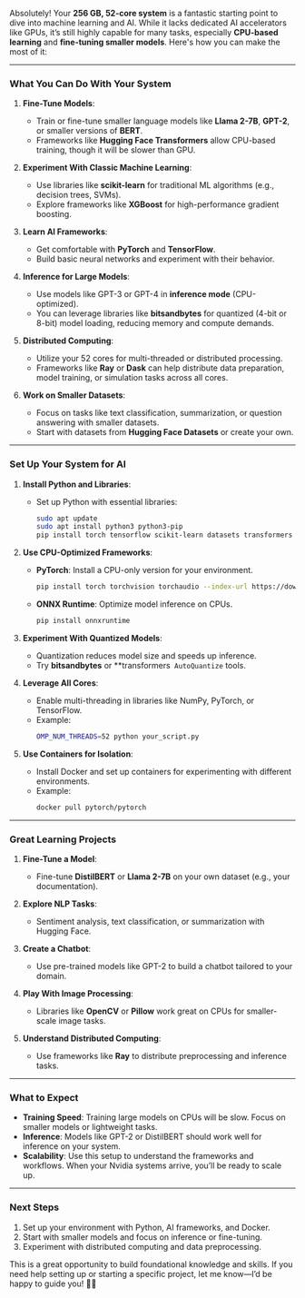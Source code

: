 

Absolutely! Your **256 GB, 52-core system** is a fantastic starting point to dive into machine learning and AI. While it lacks dedicated AI accelerators like GPUs, it’s still highly capable for many tasks, especially **CPU-based learning** and **fine-tuning smaller models**. Here's how you can make the most of it:

---

### **What You Can Do With Your System**
1. **Fine-Tune Models**:
   - Train or fine-tune smaller language models like **Llama 2-7B**, **GPT-2**, or smaller versions of **BERT**.
   - Frameworks like **Hugging Face Transformers** allow CPU-based training, though it will be slower than GPU.

2. **Experiment With Classic Machine Learning**:
   - Use libraries like **scikit-learn** for traditional ML algorithms (e.g., decision trees, SVMs).
   - Explore frameworks like **XGBoost** for high-performance gradient boosting.

3. **Learn AI Frameworks**:
   - Get comfortable with **PyTorch** and **TensorFlow**.
   - Build basic neural networks and experiment with their behavior.

4. **Inference for Large Models**:
   - Use models like GPT-3 or GPT-4 in **inference mode** (CPU-optimized).
   - You can leverage libraries like **bitsandbytes** for quantized (4-bit or 8-bit) model loading, reducing memory and compute demands.

5. **Distributed Computing**:
   - Utilize your 52 cores for multi-threaded or distributed processing.
   - Frameworks like **Ray** or **Dask** can help distribute data preparation, model training, or simulation tasks across all cores.

6. **Work on Smaller Datasets**:
   - Focus on tasks like text classification, summarization, or question answering with smaller datasets.
   - Start with datasets from **Hugging Face Datasets** or create your own.

---

### **Set Up Your System for AI**
1. **Install Python and Libraries**:
   - Set up Python with essential libraries:
     ```bash
     sudo apt update
     sudo apt install python3 python3-pip
     pip install torch tensorflow scikit-learn datasets transformers
     ```

2. **Use CPU-Optimized Frameworks**:
   - **PyTorch**: Install a CPU-only version for your environment.
     ```bash
     pip install torch torchvision torchaudio --index-url https://download.pytorch.org/whl/cpu
     ```
   - **ONNX Runtime**: Optimize model inference on CPUs.
     ```bash
     pip install onnxruntime
     ```

3. **Experiment With Quantized Models**:
   - Quantization reduces model size and speeds up inference.
   - Try **bitsandbytes** or **transformers` AutoQuantize` tools.

4. **Leverage All Cores**:
   - Enable multi-threading in libraries like NumPy, PyTorch, or TensorFlow.
   - Example:
     ```bash
     OMP_NUM_THREADS=52 python your_script.py
     ```

5. **Use Containers for Isolation**:
   - Install Docker and set up containers for experimenting with different environments.
   - Example:
     ```bash
     docker pull pytorch/pytorch
     ```

---

### **Great Learning Projects**
1. **Fine-Tune a Model**:
   - Fine-tune **DistilBERT** or **Llama 2-7B** on your own dataset (e.g., your documentation).

2. **Explore NLP Tasks**:
   - Sentiment analysis, text classification, or summarization with Hugging Face.

3. **Create a Chatbot**:
   - Use pre-trained models like GPT-2 to build a chatbot tailored to your domain.

4. **Play With Image Processing**:
   - Libraries like **OpenCV** or **Pillow** work great on CPUs for smaller-scale image tasks.

5. **Understand Distributed Computing**:
   - Use frameworks like **Ray** to distribute preprocessing and inference tasks.

---

### **What to Expect**
- **Training Speed**: Training large models on CPUs will be slow. Focus on smaller models or lightweight tasks.
- **Inference**: Models like GPT-2 or DistilBERT should work well for inference on your system.
- **Scalability**: Use this setup to understand the frameworks and workflows. When your Nvidia systems arrive, you’ll be ready to scale up.

---

### **Next Steps**
1. Set up your environment with Python, AI frameworks, and Docker.
2. Start with smaller models and focus on inference or fine-tuning.
3. Experiment with distributed computing and data preprocessing.

This is a great opportunity to build foundational knowledge and skills. If you need help setting up or starting a specific project, let me know—I’d be happy to guide you! 🚀😊